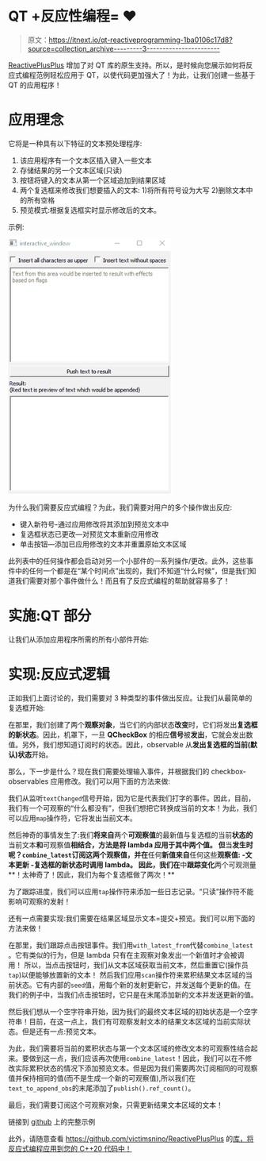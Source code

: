 # QT +反应性编程= ❤

> 原文：<https://itnext.io/qt-reactiveprogramming-1ba0106c17d8?source=collection_archive---------3----------------------->

[ReactivePlusPlus](https://github.com/victimsnino/ReactivePlusPlus) 增加了对 QT 库的原生支持。所以，是时候向您展示如何将反应式编程范例轻松应用于 QT，以使代码更加强大了！为此，让我们创建一些基于 QT 的应用程序！

# 应用理念

它将是一种具有以下特征的文本预处理程序:

1.  该应用程序有一个文本区插入键入一些文本
2.  存储结果的另一个文本区域(只读)
3.  按钮将键入的文本从第一个区域追加到结果区域
4.  两个复选框来修改我们想要插入的文本:
    1)将所有符号设为大写
    2)删除文本中的所有空格
5.  预览模式:根据复选框实时显示修改后的文本。

示例:

![](img/19774a3e0bfd71778d8a7b6d7003bcc7.png)

为什么我们需要反应式编程？为此，我们需要对用户的多个操作做出反应:

*   键入新符号-通过应用修改将其添加到预览文本中
*   复选框状态已更改—对预览文本重新应用修改
*   单击按钮—添加已应用修改的文本并重置原始文本区域

此列表中的任何操作都会启动对另一个小部件的一系列操作/更改。此外，这些事件中的任何一个都是在“某个时间点”出现的，我们不知道“什么时候”，但是我们知道我们需要对那个事件做什么！而且有了反应式编程的帮助就容易多了！

# 实施:QT 部分

让我们从添加应用程序所需的所有小部件开始:

# 实现:反应式逻辑

正如我们上面讨论的，我们需要对 3 种类型的事件做出反应。让我们从最简单的复选框开始:

在那里，我们创建了两个**观察对象**，当它们的内部状态**改变**时，它们将发出**复选框的新状态**。因此，机罩下，一旦 **QCheckBox** 的相应**信号**被**发出**，它就会发出数值。另外，我们想知道订阅时的状态。因此，observable 从**发出复选框的当前(默认)状态**开始。

那么，下一步是什么？现在我们需要处理输入事件，并根据我们的 checkbox-observables 应用修改。我们可以用下面的方法来做:

我们从监听`textChanged`信号开始，因为它是代表我们打字的事件。因此，目前，我们有一个可观察的“什么都没有”，但我们想把它转换成当前的文本！为此，我们可以应用`map`操作符，它将发出当前文本。

然后神奇的事情发生了:我们**将来自**两个**可观察值**的最新值与复选框的当前**状态的**当前文本**和**可观察值**相结合，方法是将 lambda 应用于其中两个值。
但**当**发生时呢？`combine_latest`订阅这两个观察值，并在**任何**新值来自**任何这些**观察值:
-文本更新
-复选框的新状态时调用 lambda。
因此，我们在**中**跟踪变化**两个可观测量**！太神奇了！因此，我们为每个复选框做了两次！**

为了跟踪进度，我们可以应用`tap`操作符来添加一些日志记录。“只读”操作符不能影响可观察的发射！

还有一点需要实现:我们需要在结果区域显示文本=提交+预览。我们可以用下面的方法来做！

在那里，我们跟踪点击按钮事件。我们用`with_latest_from`代替`combine_latest` 。它有类似的行为，但是 lambda 只有在主观察对象发出一个新值时才会被调用！
所以，当点击按钮时，我们从文本区域获取当前文本，然后重置它(操作员`tap`)以便能够放置新的文本！
然后我们应用`scan`操作符来累积结果文本区域的当前状态。它有内部的`seed`值，用每个新的发射更新它，并发送每个更新的值。在我们的例子中，当我们点击按钮时，它只是在末尾添加新的文本并发送更新的值。

然后我们想从一个空字符串开始，因为我们的最终文本区域的初始状态是一个空字符串！目前，在这一点上，我们有可观察发射文本的结果文本区域的当前实际状态。但是还有一点:预览文本。

为此，我们需要将当前的累积状态与第一个文本区域的修改文本的可观察性结合起来。要做到这一点，我们应该再次使用`combine_latest`！因此，我们可以在不修改实际累积状态的情况下添加预览文本。但是因为我们需要两次订阅相同的可观察值并保持相同的值(而不是生成一个新的可观察值),所以我们在`text_to_append_obs`的末尾添加了`publish().ref_count()`。

最后，我们需要订阅这个可观察对象，只需更新结果文本区域的文本！

链接到 [github](https://github.com/victimsnino/ReactivePlusPlus/blob/main/src/examples/rppqt/interactive_window/interactive_window.cpp) 上的完整示例

此外，请随意查看 https://github.com/victimsnino/ReactivePlusPlus 的[库，将反应式编程应用到您的 C++20 代码中！](https://github.com/victimsnino/ReactivePlusPlus)